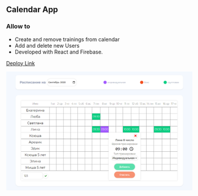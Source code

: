 ## Calendar App 
### Allow to 
* Create and remove trainings from calendar
* Add and delete new Users
* Developed with React and Firebase.

[Deploy Link](http://f0302262.xsph.ru/calendar/)

![Project Picture](https://github.com/YogurtWithSpoon/PicturesForProjects/blob/master/f0302262.xsph.ru_calendar_.png?raw=true)
